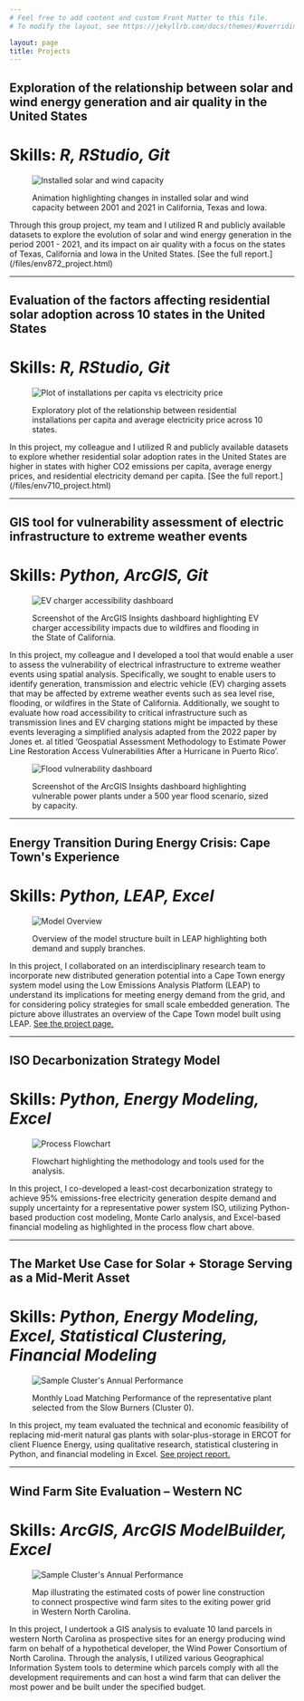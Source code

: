 ```yaml
---
# Feel free to add content and custom Front Matter to this file.
# To modify the layout, see https://jekyllrb.com/docs/themes/#overriding-theme-defaults

layout: page
title: Projects
---
```


## Exploration of the relationship between solar and wind energy generation and air quality in the United States
# **Skills:** _R, RStudio, Git_
<figure>

  ![Installed solar and wind capacity](/files/states_gif.gif)
  <figcaption>Animation highlighting changes in installed solar and wind capacity between 2001 and 2021 in California, Texas and Iowa.</figcaption>

</figure>
Through this group project, my team and I utilized R and publicly available datasets to explore the evolution of solar and
 wind energy generation in the period 2001 - 2021, and its impact on air quality with a focus on the states of Texas, California
 and Iowa in the United States. [See the full report.](/files/env872_project.html)

---

## Evaluation of the factors affecting residential solar adoption across 10 states in the United States
# **Skills:** _R, RStudio, Git_
<figure>

  ![Plot of installations per capita vs electricity price](/files/installationspercapita_vs_electricityprice.png)
  <figcaption>Exploratory plot of the relationship between residential installations per capita and average electricity price across 10 states.</figcaption>

</figure>
In this project, my colleague and I utilized R and publicly available datasets to explore whether residential solar adoption rates in the United States are higher in states with higher CO2 emissions per capita, average energy prices, and residential electricity demand per capita. [See the full report.](/files/env710_project.html)

---

## GIS tool for vulnerability assessment of electric infrastructure to extreme weather events
# **Skills:** _Python, ArcGIS, Git_
<figure>

  ![EV charger accessibility dashboard](/files/ev_charger_accessibility_dashboard.PNG)
  <figcaption>Screenshot of the ArcGIS Insights dashboard highlighting EV charger accessibility impacts due to wildfires and flooding in the State of California.</figcaption>

</figure>
In this project, my colleague and I developed a tool that would enable a user to assess the vulnerability of electrical infrastructure to extreme weather events using spatial analysis. Specifically, we sought to enable users to identify generation, transmission and electric vehicle (EV) charging assets that may be affected by extreme weather events such as sea level rise, flooding, or wildfires in the State of California. Additionally, we sought to evaluate how road accessibility to critical infrastructure such as transmission lines and EV charging stations might be impacted by these events leveraging a simplified analysis adapted from the 2022 paper by Jones et. al titled ‘Geospatial Assessment Methodology to Estimate Power Line Restoration Access Vulnerabilities After a Hurricane in Puerto Rico’.

<figure>

  ![Flood vulnerability dashboard](/files/flood_vulnerable_power_plants_dashboard.PNG)
  <figcaption>Screenshot of the ArcGIS Insights dashboard highlighting vulnerable power plants under a 500 year flood scenario, sized by capacity.</figcaption>

</figure>

---

## Energy Transition During Energy Crisis: Cape Town's Experience
# **Skills:** _Python, LEAP, Excel_
<figure>

  ![Model Overview](/files/LEAP_model_overview.png)
  <figcaption>Overview of the model structure built in LEAP highlighting both demand and supply branches.</figcaption>

</figure>

In this project, I collaborated on an interdisciplinary research team to incorporate new distributed generation potential into a Cape Town energy system model using the Low Emissions Analysis Platform (LEAP) to understand its implications for meeting energy demand from the grid, and for considering policy strategies for small scale embedded generation. The picture above illustrates an overview of the Cape Town model built using LEAP.
[See the project page.](https://bassconnections.duke.edu/project/energy-transition-during-energy-crisis-cape-towns-experience-2024-2025/)

---

## ISO Decarbonization Strategy Model
# **Skills:** _Python, Energy Modeling, Excel_
<figure>

  ![Process Flowchart](/files/NicISO_flowchart.png)
  <figcaption>Flowchart highlighting the methodology and tools used for the analysis.</figcaption>

</figure>

In this project, I co-developed a least-cost decarbonization strategy to achieve 95% emissions-free electricity generation despite demand and supply uncertainty for a representative power system ISO, utilizing Python-based production cost modeling, Monte Carlo analysis, and Excel-based financial modeling as highlighted in the process flow chart above.

---

## The Market Use Case for Solar + Storage Serving as a Mid-Merit Asset
# **Skills:** _Python, Energy Modeling, Excel, Statistical Clustering, Financial Modeling_
<figure>

  ![Sample Cluster's Annual Performance](/files/slowburners_performance.png)
  <figcaption>Monthly Load Matching Performance of the representative plant selected from the Slow Burners (Cluster 0).</figcaption>

</figure>

In this project, my team evaluated the technical and economic feasibility of replacing mid-merit natural gas plants with solar-plus-storage in ERCOT for client Fluence Energy, using qualitative research, statistical clustering in Python, and financial modeling in Excel.
[See project report.](https://dukespace.lib.duke.edu/items/ecc3998c-da7d-4a35-aac3-6ad453884d83)

---

## Wind Farm Site Evaluation – Western NC
# **Skills:** _ArcGIS, ArcGIS ModelBuilder, Excel_
<figure>

  ![Sample Cluster's Annual Performance](/files/wind_farm_siting_costs.png)
  <figcaption>Map illustrating the estimated costs of power line construction to connect prospective wind farm sites to the exiting power grid in Western North Carolina.</figcaption>

</figure>

In this project, I undertook a GIS analysis to evaluate 10 land parcels in western North Carolina as prospective sites for an energy producing wind farm on behalf of a hypothetical developer, the Wind Power Consortium of North Carolina. Through the analysis, I utilized various Geographical Information System tools to determine which parcels comply with all the development requirements and can host a wind farm that can deliver the most power and be built under the specified budget.


